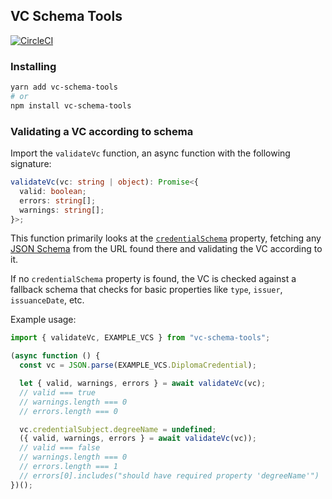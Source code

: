 ## VC Schema Tools

[![CircleCI](https://circleci.com/gh/SertoID/vc-schema-tools.svg?style=svg)](https://circleci.com/gh/SertoID/vc-schema-tools)

### Installing

```bash
yarn add vc-schema-tools
# or
npm install vc-schema-tools
```

### Validating a VC according to schema

Import the `validateVc` function, an async function with the following signature:

```typescript
validateVc(vc: string | object): Promise<{
  valid: boolean;
  errors: string[];
  warnings: string[];
}>;
```

This function primarily looks at the [`credentialSchema`](https://www.w3.org/TR/vc-data-model/#data-schemas) property, fetching any [JSON Schema](https://json-schema.org/) from the URL found there and validating the VC according to it.

If no `credentialSchema` property is found, the VC is checked against a fallback schema that checks for basic properties like `type`, `issuer`, `issuanceDate`, etc.

Example usage:

```js
import { validateVc, EXAMPLE_VCS } from "vc-schema-tools";

(async function () {
  const vc = JSON.parse(EXAMPLE_VCS.DiplomaCredential);

  let { valid, warnings, errors } = await validateVc(vc);
  // valid === true
  // warnings.length === 0
  // errors.length === 0

  vc.credentialSubject.degreeName = undefined;
  ({ valid, warnings, errors } = await validateVc(vc));
  // valid === false
  // warnings.length === 0
  // errors.length === 1
  // errors[0].includes("should have required property 'degreeName'")
})();
```
